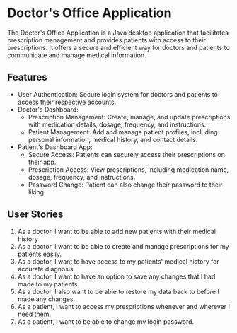   # Doctor's Office Application

The Doctor's Office Application is a Java desktop application that facilitates prescription management and provides patients with access to their prescriptions. It offers a secure and efficient way for doctors and patients to communicate and manage medical information.

## Features

- User Authentication: Secure login system for doctors and patients to access their respective accounts.
- Doctor's Dashboard:
    - Prescription Management: Create, manage, and update prescriptions with medication details, dosage, frequency, and instructions.
    - Patient Management: Add and manage patient profiles, including personal information, medical history, and contact details.
- Patient's Dashboard App:
    - Secure Access: Patients can securely access their prescriptions on their app.
    - Prescription Access: View prescriptions, including medication name, dosage, frequency, and instructions.
    - Password Change: Patient can also change their password to their liking.

## User Stories

1. As a doctor, I want to be able to add new patients with their medical history
2. As a doctor, I want to be able to create and manage prescriptions for my patients easily.
3. As a doctor, I want to have access to my patients' medical history for accurate diagnosis.
4. As a doctor, I want to have an option to save any changes that I had made to my patients.
5. As a doctor, I also want to be able to restore my data back to before I made any changes.
6. As a patient, I want to access my prescriptions whenever and wherever I need them.
7. As a patient, I want to be able to change my login password.

